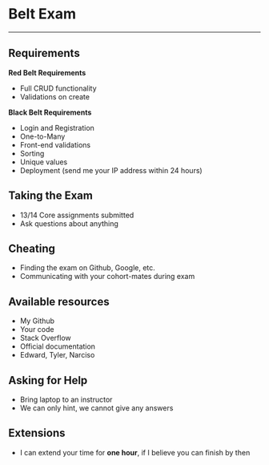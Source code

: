 # Belt Exam
---
## Requirements
**Red Belt Requirements**
- Full CRUD functionality
- Validations on create

**Black Belt Requirements**
- Login and Registration
- One-to-Many
- Front-end validations
- Sorting
- Unique values
- Deployment (send me your IP address within 24 hours)

## Taking the Exam
- 13/14 Core assignments submitted
- Ask questions about anything

## Cheating
- Finding the exam on Github, Google, etc.
- Communicating with your cohort-mates during exam

## Available resources
- My Github
- Your code
- Stack Overflow
- Official documentation
- Edward, Tyler, Narciso

## Asking for Help
- Bring laptop to an instructor
- We can only hint, we cannot give any answers

## Extensions
- I can extend your time for **one hour**, if I believe you can finish by then